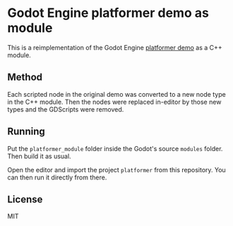 # Godot Engine platformer demo as module

This is a reimplementation of the Godot Engine [platformer demo](https://github.com/godotengine/godot-demo-projects/tree/master/2d/platformer)
as a C++ module.

## Method

Each scripted node in the original demo was converted to a new node type in the
C++ module. Then the nodes were replaced in-editor by those new types and the
GDScripts were removed.

## Running

Put the `platformer_module` folder inside the Godot's source `modules` folder.
Then build it as usual.

Open the editor and import the project `platformer` from this repository. You can
then run it directly from there.

## License

MIT
